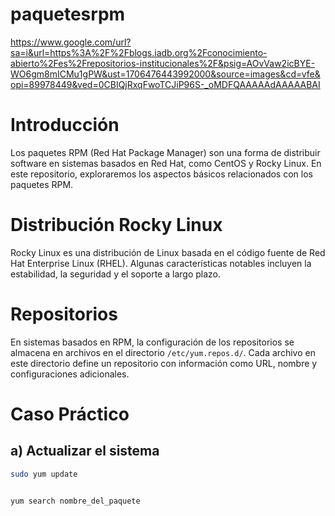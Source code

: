 # paquetesrpm

https://www.google.com/url?sa=i&url=https%3A%2F%2Fblogs.iadb.org%2Fconocimiento-abierto%2Fes%2Frepositorios-institucionales%2F&psig=AOvVaw2icBYE-WO6gm8mICMu1gPW&ust=1706476443992000&source=images&cd=vfe&opi=89978449&ved=0CBIQjRxqFwoTCJiP96S-_oMDFQAAAAAdAAAAABAI

# Introducción

Los paquetes RPM (Red Hat Package Manager) son una forma de distribuir software en sistemas basados en Red Hat, como CentOS y Rocky Linux. En este repositorio, exploraremos los aspectos básicos relacionados con los paquetes RPM.

# Distribución Rocky Linux

Rocky Linux es una distribución de Linux basada en el código fuente de Red Hat Enterprise Linux (RHEL). Algunas características notables incluyen la estabilidad, la seguridad y el soporte a largo plazo.


# Repositorios

En sistemas basados en RPM, la configuración de los repositorios se almacena en archivos en el directorio `/etc/yum.repos.d/`. Cada archivo en este directorio define un repositorio con información como URL, nombre y configuraciones adicionales.


# Caso Práctico

## a) Actualizar el sistema

```bash
sudo yum update


yum search nombre_del_paquete


